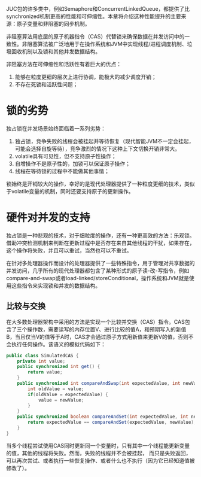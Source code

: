JUC包的许多类中，例如Semaphore和ConcurrentLinkedQueue，都提供了比synchronized机制更高的性能和可伸缩性。本章将介绍这种性能提升的主要来源：原子变量和非阻塞的同步机制。

非阻塞算法用底层的原子机器指令（CAS）代替锁来确保数据在并发访问中的一致性。非阻塞算法被广泛地用于在操作系统和JVM中实现线程/进程调度机制、垃圾回收机制以及锁和其他并发数据结构。

非阻塞方法在可伸缩性和活跃性有着巨大的优点：

1. 能够在粒度更细的层次上进行协调，能极大的减少调度开销；
2. 不存在死锁和活跃性问题；

# 锁的劣势

独占锁在并发场景始终面临着一系列劣势：

1. 独占锁，竞争失败的线程会被挂起并等待恢复（现代智能JVM不一定会挂起，可能会选择自旋等待），竞争激烈的情况下这种上下文切换开销非常大。
2. volatile具有可见性，但不支持原子性操作；
3. 自增操作不是原子性的，加锁可以保证原子操作；
4. 线程在等待锁的过程中不能做其他事情；

锁始终是开销较大的操作，幸好的是现代处理器提供了一种粒度更细的技术，类似于volatile变量的机制，同时还要支持原子的更新操作。

# 硬件对并发的支持

独占锁是一种悲观的技术，对于细粒度的操作，还有一种更高效的方法：乐观锁。借助冲突检测机制来判断在更新过程中是否存在来自其他线程的干扰，如果存在，这个操作将失败，并且可以重试，当然也可以不重试。

在针对多处理器操作而设计的处理器提供了一些特殊指令，用于管理对共享数据的并发访问，几乎所有的现代处理器都包含了某种形式的原子读-改-写指令，例如compare-and-swap或者load-linked/storeConditional，操作系统和JVM就是使用这些指令来实现锁和并发的数据结构。

## 比较与交换

在大多数处理器架构中采用的方法是实现一个比较并交换（CAS）指令。CAS包含了三个操作数，需要读写的内存位置V、进行比较的值A，和预期写入的新值B，当且仅当V的值等于A时，CAS才会通过原子方式用新值来更新V的值，否则不会执行任何操作。该语义的模拟代码如下：

```java
public class SimulatedCAS {
    private int value;
    public synchronized int get() {
        return value;
    }
    public synchronized int compareAndSwap(int expectedValue, int newValue) {
        int oldValue = value;
        if(oldValue = expectedValue) {
            value = newValue;
        }
    }
    public synchronized boolean compareAndSet(int expectedValue, int newValue) {
        return expectedValue == compareAndSet(expectedValue, newValue);
    }
}
```

当多个线程尝试使用CAS同时更新同一个变量时，只有其中一个线程能更新变量的值，其他的线程将失败。然而，失败的线程并不会被挂起， 而只是失败返回，可以再次尝试、或者执行一些恢复操作、或者什么也不执行（因为它已经知道值被修改了）。
